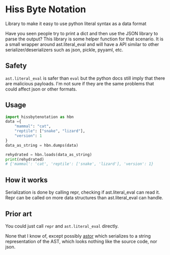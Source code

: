 # Hiss Byte Notation
Library to make it easy to use python literal syntax as a data format

Have you seen people try to print a dict and then use the JSON library to parse the output? This library is some 
helper function for that scenario. It is a small wrapper around ast.literal_eval and will have a API similar to other
serializer/deserializers such as json, pickle, pyyaml, etc.

## Safety
`ast.literal_eval` is safer than `eval` but the python docs still imply that there are malicious payloads. I'm not 
sure if they are the same problems that could affect json or other formats.

## Usage

```python
import hissbytenotation as hbn
data ={
    "mammal": "cat",
    "reptile": ["snake", "lizard"],
    "version": 1
}
data_as_string = hbn.dumps(data)

rehydrated = hbn.loads(data_as_string)
print(rehydrated)
# {'mammal': 'cat', 'reptile': ['snake', 'lizard'], 'version': 1}
```

## How it works
Serialization is done by calling repr, checking if ast.literal_eval can read it. Repr can be called on more data 
structures than ast.literal_eval can handle.

## Prior art
You could just call `repr` and `ast.literal_eval` directly.

None that I know of, except possibly [astor](https://pypi.org/project/astor/) which serializes to a string 
representation of the AST, which looks nothing like the source code, nor json.